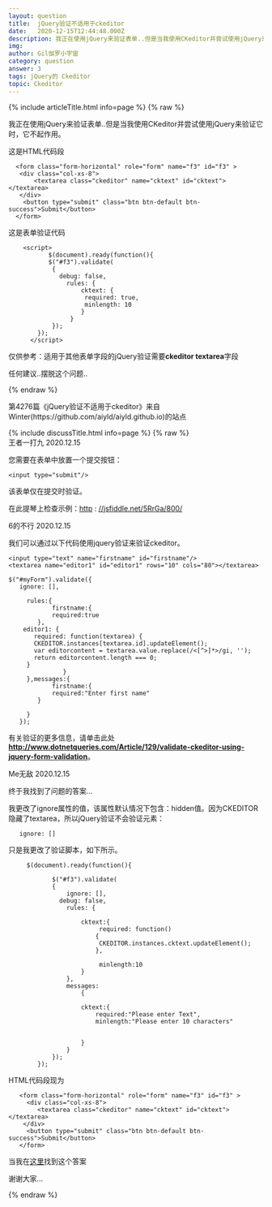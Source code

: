 ```yaml
---
layout: question
title:  jQuery验证不适用于ckeditor
date:   2020-12-15T12:44:48.000Z
description: 我正在使用jQuery来验证表单..但是当我使用CKeditor并尝试使用jQuery来验证它时，它不起作用。这是HTML代码段  <form c...
img: 
author: Gil伽罗小宇宙
category: question
answer: 3
tags: jQuery的 Ckeditor
topic: Ckeditor
---
```

<div class="article-root">
  <div class="article">
    {% include articleTitle.html info=page %}
    {% raw %}
    <div class="article-content"><p><font style="vertical-align: inherit;"><font style="vertical-align: inherit;">我正在使用jQuery来验证表单..但是当我使用CKeditor并尝试使用jQuery来验证它时，它不起作用。</font></font></p>

<p><font style="vertical-align: inherit;"><font style="vertical-align: inherit;">这是HTML代码段</font></font></p>

<pre class="default s-code-block hljs scala"><code>  &lt;form <span class="hljs-class"><span class="hljs-keyword">class</span></span>=<span class="hljs-string">"form-horizontal"</span> role=<span class="hljs-string">"form"</span> name=<span class="hljs-string">"f3"</span> id=<span class="hljs-string">"f3"</span> &gt;<font></font>
   &lt;div <span class="hljs-class"><span class="hljs-keyword">class</span></span>=<span class="hljs-string">"col-xs-8"</span>&gt;<font></font>
       &lt;textarea <span class="hljs-class"><span class="hljs-keyword">class</span></span>=<span class="hljs-string">"ckeditor"</span> name=<span class="hljs-string">"cktext"</span> id=<span class="hljs-string">"cktext"</span>&gt;&lt;/textarea&gt;<font></font>
   &lt;/div&gt;<font></font>
    &lt;button <span class="hljs-class"><span class="hljs-keyword">type</span></span>=<span class="hljs-string">"submit"</span> <span class="hljs-class"><span class="hljs-keyword">class</span></span>=<span class="hljs-string">"btn btn-default btn-success"</span>&gt;<span class="hljs-type">Submit</span>&lt;/button&gt;<font></font>
  &lt;/form&gt;<font></font>
</code></pre>

<p><font style="vertical-align: inherit;"><font style="vertical-align: inherit;">这是表单验证代码</font></font></p>

<pre class="default s-code-block hljs xml"><code>    <span class="hljs-tag">&lt;<span class="hljs-name">script</span>&gt;</span><span class="javascript">
           $(<span class="hljs-built_in">document</span>).ready(<span class="hljs-function"><span class="hljs-keyword">function</span>(<span class="hljs-params"></span>)</span>{
           $(<span class="hljs-string">"#f3"</span>).validate(
            {
              <span class="hljs-attr">debug</span>: <span class="hljs-literal">false</span>,
                <span class="hljs-attr">rules</span>: { 
                    <span class="hljs-attr">cktext</span>: {                         
                     <span class="hljs-attr">required</span>: <span class="hljs-literal">true</span>,
                     <span class="hljs-attr">minlength</span>: <span class="hljs-number">10</span>
                    }
                 }
            });
        });
      </span><span class="hljs-tag">&lt;/<span class="hljs-name">script</span>&gt;</span>
</code></pre>

<p><font style="vertical-align: inherit;"><font style="vertical-align: inherit;">仅供参考：适用于其他表单字段的jQuery验证需要</font></font><strong><font style="vertical-align: inherit;"><font style="vertical-align: inherit;">ckeditor textarea</font></font></strong><font style="vertical-align: inherit;"><font style="vertical-align: inherit;">字段</font></font></p>

<p><font style="vertical-align: inherit;"><font style="vertical-align: inherit;">任何建议..摆脱这个问题..</font></font></p></div>
    {% endraw %}
  </div>
  <p class="winter_mark">第4276篇《jQuery验证不适用于ckeditor》来自Winter(https://github.com/aiyld/aiyld.github.io)的站点</p>
  <div class="discuss-wrapper">
    {% include discussTitle.html info=page %}
    {% raw %}
    <div class="discuss-item">
        <div class="discuss-parent">
          <div class="discuss-meta">
            <span class="discuss-user">王者一打九</span>
            <span class="discuss-time">2020.12.15</span>
          </div>
          <div class="discuss-comment"><p><font style="vertical-align: inherit;"><font style="vertical-align: inherit;">您需要在表单中放置一个提交按钮：</font></font></p>

<pre class="default s-code-block hljs lua"><code>&lt;<span class="hljs-built_in">input</span> <span class="hljs-built_in">type</span>=<span class="hljs-string">"submit"</span>/&gt;
</code></pre>

<p><font style="vertical-align: inherit;"><font style="vertical-align: inherit;">该表单仅在提交时验证。</font></font></p>

<p><font style="vertical-align: inherit;"><font style="vertical-align: inherit;">在此提琴上检查示例：</font><a href="http://jsfiddle.net/5RrGa/800/" rel="nofollow"><font style="vertical-align: inherit;">http</font></a><font style="vertical-align: inherit;"> : </font></font><a href="http://jsfiddle.net/5RrGa/800/" rel="nofollow"><font style="vertical-align: inherit;"><font style="vertical-align: inherit;">//jsfiddle.net/5RrGa/800/</font></font></a></p></div>
        </div></div><div class="discuss-item">
        <div class="discuss-parent">
          <div class="discuss-meta">
            <span class="discuss-user">6的不行</span>
            <span class="discuss-time">2020.12.15</span>
          </div>
          <div class="discuss-comment"><p><font style="vertical-align: inherit;"><font style="vertical-align: inherit;">我们可以通过以下代码使用jquery验证来验证ckeditor。</font></font></p>

<pre class="default s-code-block hljs javascript"><code>&lt;input type=<span class="hljs-string">"text"</span> name=<span class="hljs-string">"firstname"</span> id=<span class="hljs-string">"firstname"</span>/&gt;
<span class="xml"><span class="hljs-tag">&lt;<span class="hljs-name">textarea</span> <span class="hljs-attr">name</span>=<span class="hljs-string">"editor1"</span> <span class="hljs-attr">id</span>=<span class="hljs-string">"editor1"</span> <span class="hljs-attr">rows</span>=<span class="hljs-string">"10"</span> <span class="hljs-attr">cols</span>=<span class="hljs-string">"80"</span>&gt;</span><span class="hljs-tag">&lt;/<span class="hljs-name">textarea</span>&gt;</span></span><font></font>
<font></font>
$(<span class="hljs-string">"#myForm"</span>).validate({
   <span class="hljs-attr">ignore</span>: [],<font></font>
<font></font>
     <span class="hljs-attr">rules</span>:{
            <span class="hljs-attr">firstname</span>:{
            <span class="hljs-attr">required</span>:<span class="hljs-literal">true</span><font></font>
        },<font></font>
    <span class="hljs-attr">editor1</span>: {
       <span class="hljs-attr">required</span>: <span class="hljs-function"><span class="hljs-keyword">function</span>(<span class="hljs-params">textarea</span>) </span>{<font></font>
       CKEDITOR.instances[textarea.id].updateElement();<font></font>
       <span class="hljs-keyword">var</span> editorcontent = textarea.value.replace(<span class="hljs-regexp">/&lt;[^&gt;]*&gt;/gi</span>, <span class="hljs-string">''</span>);
       <span class="hljs-keyword">return</span> editorcontent.length === <span class="hljs-number">0</span>;<font></font>
     }<font></font>
               }<font></font>
     },<span class="hljs-attr">messages</span>:{
            <span class="hljs-attr">firstname</span>:{
            <span class="hljs-attr">required</span>:<span class="hljs-string">"Enter first name"</span><font></font>
        }<font></font>
<font></font>
     }<font></font>
   });<font></font>
</code></pre>

<p><font style="vertical-align: inherit;"><font style="vertical-align: inherit;">有关验证的更多信息，请单击此处</font></font><a href="http://www.dotnetqueries.com/Article/129/validate-ckeditor-using-jquery-form-validation" rel="nofollow noreferrer"><strong><font style="vertical-align: inherit;"><font style="vertical-align: inherit;">http://www.dotnetqueries.com/Article/129/validate-ckeditor-using-jquery-form-validation</font></font></strong></a><font style="vertical-align: inherit;"><font style="vertical-align: inherit;">。</font></font></p></div>
        </div></div><div class="discuss-item">
        <div class="discuss-parent">
          <div class="discuss-meta">
            <span class="discuss-user">Me无敌</span>
            <span class="discuss-time">2020.12.15</span>
          </div>
          <div class="discuss-comment"><p><font style="vertical-align: inherit;"><font style="vertical-align: inherit;">终于我找到了问题的答案...</font></font></p>

<p><font style="vertical-align: inherit;"><font style="vertical-align: inherit;">我更改了ignore属性的值，该属性默认情况下包含：hidden值。</font><font style="vertical-align: inherit;">因为CKEDITOR隐藏了textarea，所以jQuery验证不会验证元素：</font></font></p>

<pre class="default s-code-block hljs css"><code>   <span class="hljs-selector-tag">ignore</span>: <span class="hljs-selector-attr">[]</span>  
</code></pre>

<p><font style="vertical-align: inherit;"><font style="vertical-align: inherit;">只是我更改了验证脚本，如下所示。</font></font></p>

<pre class="default s-code-block hljs javascript"><code>     $(<span class="hljs-built_in">document</span>).ready(<span class="hljs-function"><span class="hljs-keyword">function</span>(<span class="hljs-params"></span>)</span>{<font></font>
<font></font>
            $(<span class="hljs-string">"#f3"</span>).validate(<font></font>
            {<font></font>
                <span class="hljs-attr">ignore</span>: [],
              <span class="hljs-attr">debug</span>: <span class="hljs-literal">false</span>,
                <span class="hljs-attr">rules</span>: { <font></font>
<font></font>
                    <span class="hljs-attr">cktext</span>:{
                         <span class="hljs-attr">required</span>: <span class="hljs-function"><span class="hljs-keyword">function</span>(<span class="hljs-params"></span>) 
                        </span>{<font></font>
                         CKEDITOR.instances.cktext.updateElement();<font></font>
                        },<font></font>
<font></font>
                         <span class="hljs-attr">minlength</span>:<span class="hljs-number">10</span><font></font>
                    }<font></font>
                },<font></font>
                <span class="hljs-attr">messages</span>:<font></font>
                    {<font></font>
<font></font>
                    <span class="hljs-attr">cktext</span>:{
                        <span class="hljs-attr">required</span>:<span class="hljs-string">"Please enter Text"</span>,
                        <span class="hljs-attr">minlength</span>:<span class="hljs-string">"Please enter 10 characters"</span><font></font>
<font></font>
<font></font>
                    }<font></font>
                }<font></font>
            });<font></font>
        });<font></font>
</code></pre>

<p><font style="vertical-align: inherit;"><font style="vertical-align: inherit;">HTML代码段现为</font></font></p>

<pre class="default s-code-block hljs scala"><code>   &lt;form <span class="hljs-class"><span class="hljs-keyword">class</span></span>=<span class="hljs-string">"form-horizontal"</span> role=<span class="hljs-string">"form"</span> name=<span class="hljs-string">"f3"</span> id=<span class="hljs-string">"f3"</span> &gt;<font></font>
     &lt;div <span class="hljs-class"><span class="hljs-keyword">class</span></span>=<span class="hljs-string">"col-xs-8"</span>&gt;<font></font>
        &lt;textarea <span class="hljs-class"><span class="hljs-keyword">class</span></span>=<span class="hljs-string">"ckeditor"</span> name=<span class="hljs-string">"cktext"</span> id=<span class="hljs-string">"cktext"</span>&gt;&lt;/textarea&gt;<font></font>
    &lt;/div&gt;<font></font>
     &lt;button <span class="hljs-class"><span class="hljs-keyword">type</span></span>=<span class="hljs-string">"submit"</span> <span class="hljs-class"><span class="hljs-keyword">class</span></span>=<span class="hljs-string">"btn btn-default btn-success"</span>&gt;<span class="hljs-type">Submit</span>&lt;/button&gt;<font></font>
   &lt;/form&gt;<font></font>
</code></pre>

<p><font style="vertical-align: inherit;"><font style="vertical-align: inherit;">当我在</font><a href="https://stackoverflow.com/questions/20763216/ckeditor-data-not-being-validated-by-jquery-validation"><font style="vertical-align: inherit;">这里</font></a><font style="vertical-align: inherit;">找到这个答案</font></font><a href="https://stackoverflow.com/questions/20763216/ckeditor-data-not-being-validated-by-jquery-validation"><font style="vertical-align: inherit;"></font></a></p>

<p><font style="vertical-align: inherit;"><font style="vertical-align: inherit;">谢谢大家...</font></font></p></div>
        </div></div>
    {% endraw %}
  </div>
<div>
